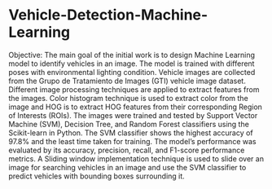 # Vehicle-Detection-Machine-Learning
Objective:
The main goal of the initial work is to design Machine Learning model to identify vehicles in an image. The model is trained with different poses with environmental lighting condition. Vehicle images are collected from the Grupo de Tratamiento de Images (GTI) vehicle image dataset. Different image processing techniques are applied to extract features from the images. Color histogram technique is used to extract color from the image and HOG is to extract HOG features from their corresponding Region of Interests (ROIs). The images were trained and tested by Support Vector Machine (SVM), Decision Tree, and Random Forest classifiers using the Scikit-learn in Python. The SVM classifier shows the highest accuracy of 97.8% and the least time taken for training. The model’s performance was evaluated by its accuracy, precision, recall, and F1-score performance metrics. A Sliding window implementation technique is used to slide over an image for searching vehicles in an image and use the SVM classifier to predict vehicles with bounding boxes surrounding it.
